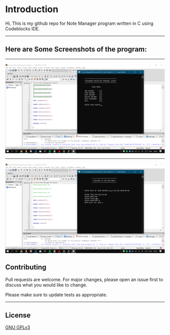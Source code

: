 # Introduction
Hi, This is my github repo for Note Manager program written in C using Codeblocks IDE.
______
## Here are Some Screenshots of the program:
_____

![1](/Images/1.png)
________
![2](/Images/2.png)

## Contributing
Pull requests are welcome. For major changes, please open an issue first to discuss what you would like to change.

Please make sure to update tests as appropriate.
******
## License
[GNU GPLv3](https://www.gnu.org/licenses/)